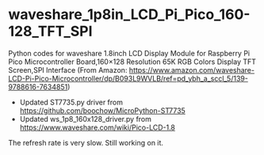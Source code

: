 # waveshare_1p8in_LCD_Pi_Pico_160-128_TFT_SPI
Python codes for waveshare 1.8inch LCD Display Module for Raspberry Pi Pico Microcontroller Board,160×128 Resolution 65K RGB Colors Display TFT Screen,SPI Interface
(From Amazon: https://www.amazon.com/waveshare-LCD-Pi-Pico-Microcontroller/dp/B093L9WVLB/ref=pd_ybh_a_sccl_5/139-9788616-7634851)
- Updated ST7735.py driver from https://github.com/boochow/MicroPython-ST7735
- Updated ws_1p8_160x128_driver.py from https://www.waveshare.com/wiki/Pico-LCD-1.8

The refresh rate is very slow. Still working on it.

